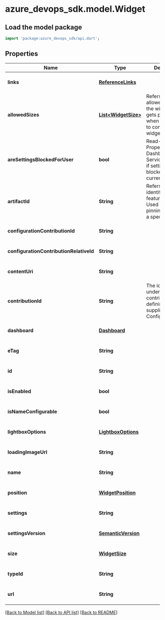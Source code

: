 # azure_devops_sdk.model.Widget

## Load the model package
```dart
import 'package:azure_devops_sdk/api.dart';
```

## Properties
Name | Type | Description | Notes
------------ | ------------- | ------------- | -------------
**links** | [**ReferenceLinks**](ReferenceLinks.md) |  | [optional] [default to null]
**allowedSizes** | [**List&lt;WidgetSize&gt;**](WidgetSize.md) | Refers to the allowed sizes for the widget. This gets populated when user wants to configure the widget | [optional] [default to []]
**areSettingsBlockedForUser** | **bool** | Read-Only Property from Dashboard Service. Indicates if settings are blocked for the current user. | [optional] [default to null]
**artifactId** | **String** | Refers to unique identifier of a feature artifact. Used for pinning+unpinning a specific artifact. | [optional] [default to null]
**configurationContributionId** | **String** |  | [optional] [default to null]
**configurationContributionRelativeId** | **String** |  | [optional] [default to null]
**contentUri** | **String** |  | [optional] [default to null]
**contributionId** | **String** | The id of the underlying contribution defining the supplied Widget Configuration. | [optional] [default to null]
**dashboard** | [**Dashboard**](Dashboard.md) |  | [optional] [default to null]
**eTag** | **String** |  | [optional] [default to null]
**id** | **String** |  | [optional] [default to null]
**isEnabled** | **bool** |  | [optional] [default to null]
**isNameConfigurable** | **bool** |  | [optional] [default to null]
**lightboxOptions** | [**LightboxOptions**](LightboxOptions.md) |  | [optional] [default to null]
**loadingImageUrl** | **String** |  | [optional] [default to null]
**name** | **String** |  | [optional] [default to null]
**position** | [**WidgetPosition**](WidgetPosition.md) |  | [optional] [default to null]
**settings** | **String** |  | [optional] [default to null]
**settingsVersion** | [**SemanticVersion**](SemanticVersion.md) |  | [optional] [default to null]
**size** | [**WidgetSize**](WidgetSize.md) |  | [optional] [default to null]
**typeId** | **String** |  | [optional] [default to null]
**url** | **String** |  | [optional] [default to null]

[[Back to Model list]](../README.md#documentation-for-models) [[Back to API list]](../README.md#documentation-for-api-endpoints) [[Back to README]](../README.md)


